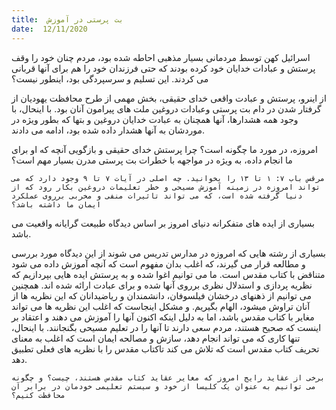 ```yaml
---
title:  بت پرستی در آموزش
date:  12/11/2020
---
```


اسرائیل کهن توسط مردمانی بسیار مذهبی احاطه شده بود، مردم چنان خود را وقف پرستش و عبادات خدایان خود کرده بودند که حتی فرزندان خود را هم برای آنها قربانی می کردند. این تسلیم و سرسپردگی بود، اینطور نیست؟

از اینرو، پرستش و عبادت واقعی خدای حقیقی، بخش مهمی از طرح محافظت یهودیان از گرفتار شدن در دام بت پرستی وعبادات دروغین ملت های پیرامون آنان بود. با اینحال، با وجود همه هشدارها، آنها همچنان به عبادت خدایان دروغین و بتها که بطور ویژه در موردشان به آنها هشدار داده شده بود، ادامه می دادند.

امروزه، در مورد ما چگونه است؟ چرا پرستش خدای حقیقی و بازگویی آنچه که او برای ما انجام داده، به ویژه در مواجهه با خطرات بت پرستی مدرن بسیار مهم است؟

`مرقس باب ۷: ۱ تا ۱۳ را بخوانید. چه اصلی در آیات ۷ تا ۹ وجود دارد که می تواند امروزه در زمینه آموزش مسیحی و خطر تعلیمات دروغین بکار رود که از دنیا گرفته شده است، که می تواند تاثیرات منفی و مخربی برروی عملکرد ایمان ما داشته باشد؟`

بسیاری از ایده های متفکرانه دنیای امروز بر اساس دیدگاه طبیعت گرایانه واقعیت می باشد.

بسیاری از رشته هایی که امروزه در مدارس تدریس می شوند از این دیدگاه مورد بررسی و مطالعه قرار می گیرند، که اغلب بدان مفهوم است که آنچه آموزش داده می شود متناقض با کتاب مقدس است. ما می توانیم اغوا شده و به پرستش ایده هایی بپردازیم که نظریه پردازی و استدلال نظری برروی آنها شده و برای عبادت ارائه شده اند. همچنین می توانیم از ذهنهای درخشان فیلسوفان، دانشمندان و ریاضیدانان که این نظریه ها از آنان تراوش میشود، الهام بگیریم. و مشکل اینجاست که اغلب این نظریه ها می تواند مغایر با کتاب مقدس باشد، اما به دلیل اینکه اکنون آنها را آموزش می دهند و اعتقاد بر اینست که صحیح هستند، مردم سعی دارند تا آنها را در تعلیم مسیحی بگنجانند. با اینحال، تنها کاری که می تواند انجام دهد، سازش و مصالحه ایمان است که اغلب به معنای تحریف کتاب مقدس است که تلاش می کند تاکتاب مقدس را با نظریه های فعلی تطبیق دهد.

`برخی از عقاید رایج امروز که مغایر عقاید کتاب مقدس هستند، چیست؟ و چگونه می توانیم به عنوان یک کلیسا از خود و سیستم تعلیمی خودمان در برابر آن محافظت کنیم؟`